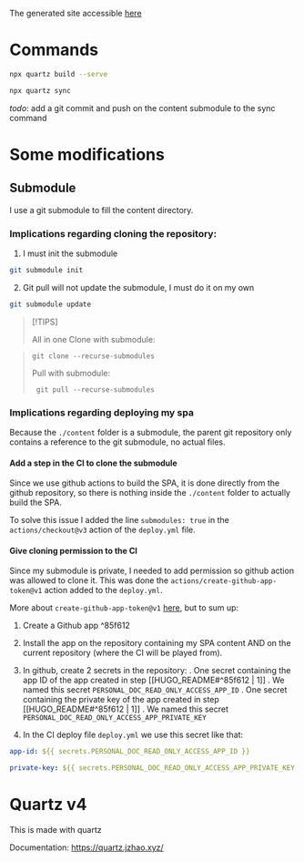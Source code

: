 The generated site accessible [here](https://hbock-42.github.io/personal_documentation)

# Commands

```bash title="run a local server"
npx quartz build --serve
```


```bash title="commit and push your work"
npx quartz sync
```

*todo*: add a git commit and push on the content submodule to the sync command

# Some modifications
## Submodule
I use a git submodule to fill the content directory.

### Implications regarding cloning the repository:

1. I must init the submodule
```bash
git submodule init
```

2. Git pull will not update the submodule, I must do it on my own
```bash
git submodule update
```

> [!TIPS]
> 
> All in one
> Clone with submodule:

> ```
> git clone --recurse-submodules
> ```
> Pull with submodule:
> ```
>  git pull --recurse-submodules
> ```


### Implications regarding deploying my spa
Because the `./content` folder is a submodule, the parent git repository only contains a reference to the git submodule, no actual files.

#### Add a step in the CI to clone the submodule
Since we use github actions to build the SPA, it is done directly from the github repository, so there is nothing inside the `./content` folder to actually build the SPA.

To solve this issue I added the line `submodules: true` in the `actions/checkout@v3` action of the `deploy.yml` file.

#### Give cloning permission to the CI
Since my submodule is private, I needed to add permission so github action was allowed to clone it. This was done the `actions/create-github-app-token@v1` action added to the `deploy.yml`. 

More about `create-github-app-token@v1` [here](https://github.com/actions/create-github-app-token?tab=readme-ov-file), but to sum up:

1. Create a Github app ^85f612

2. Install the app on the repository containing my SPA content AND on the current repository (where the CI will be played from).

3. In github, create 2 secrets in the repository:
	. One secret containing the app ID of the app created in step [[HUGO_README#^85f612 | 1]] . We named this secret `PERSONAL_DOC_READ_ONLY_ACCESS_APP_ID`
	. One secret containing the private key of the app created in step [[HUGO_README#^85f612 | 1]] . We named this secret `PERSONAL_DOC_READ_ONLY_ACCESS_APP_PRIVATE_KEY`

3. In the CI deploy file `deploy.yml` we use this secret like that:

```yaml
app-id: ${{ secrets.PERSONAL_DOC_READ_ONLY_ACCESS_APP_ID }}

private-key: ${{ secrets.PERSONAL_DOC_READ_ONLY_ACCESS_APP_PRIVATE_KEY }}
```


# Quartz v4

This is made with quartz

Documentation: https://quartz.jzhao.xyz/
